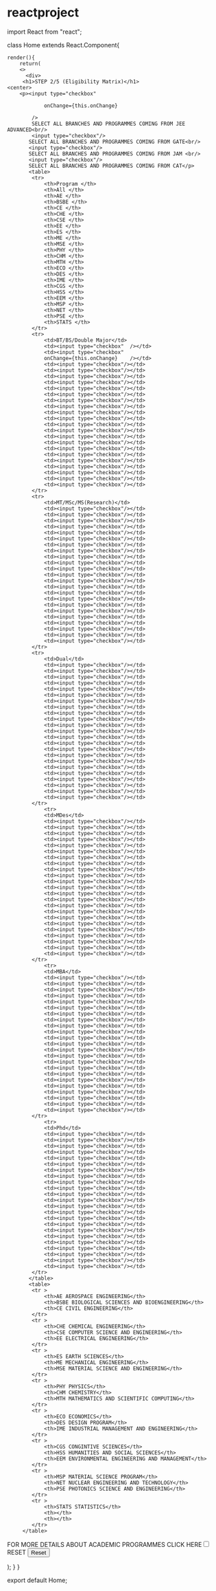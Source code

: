 # reactproject
import React from "react";

class Home extends React.Component{

    render(){
        return(
        <>
          <div>
         <h1>STEP 2/5 (Eligibility Matrix)</h1>
	<center>
		<p><input type="checkbox" 
	
				onChange={this.onChange}
		    
			/>
			SELECT ALL BRANCHES AND PROGRAMMES COMING FROM JEE ADVANCED<br/>
			<input type="checkbox"/>
		   SELECT ALL BRANCHES AND PROGRAMMES COMING FROM GATE<br/>
		   <input type="checkbox"/>
		   SELECT ALL BRANCHES AND PROGRAMMES COMING FROM JAM <br/>
		   <input type="checkbox"/>
		   SELECT ALL BRANCHES AND PROGRAMMES COMING FROM CAT</p>
		   <table>
		   	<tr>
		   		<th>Program </th>
		   		<th>All </th>
		   		<th>AE </th>
		   		<th>BSBE </th>
		   		<th>CE </th>
		   		<th>CHE </th>
		   		<th>CSE </th>
		   		<th>EE </th>
		   		<th>ES </th>
		   		<th>ME </th>
		   		<th>MSE </th>
		   		<th>PHY </th>
		   		<th>CHM </th>
		   		<th>MTH </th>
		   		<th>ECO </th>
		   		<th>DES </th>
		   		<th>IME </th>
		   		<th>CGS </th>
		   		<th>HSS </th>
		   		<th>EEM </th>
		   		<th>MSP </th>
		   		<th>NET </th>
		   		<th>PSE </th>
		   		<th>STATS </th>
		   	</tr>
		   	<tr>
		   		<td>BT/BS/Double Major</td>
		   		<td><input type="checkbox"	/></td>
		   		<td><input type="checkbox"         
				onChange={this.onChange}	/></td>
		   		<td><input type="checkbox"/></td>
		   		<td><input type="checkbox"/></td>
		   		<td><input type="checkbox"/></td>
		   		<td><input type="checkbox"/></td>
		   		<td><input type="checkbox"/></td>
		   		<td><input type="checkbox"/></td>
		   		<td><input type="checkbox"/></td>
		   		<td><input type="checkbox"/></td>
		   		<td><input type="checkbox"/></td>
		   		<td><input type="checkbox"/></td>
		   		<td><input type="checkbox"/></td>
		   		<td><input type="checkbox"/></td>
		   		<td><input type="checkbox"/></td>
		   		<td><input type="checkbox"/></td>
		   		<td><input type="checkbox"/></td>
		   		<td><input type="checkbox"/></td>
		   		<td><input type="checkbox"/></td>
		   		<td><input type="checkbox"/></td>
		   		<td><input type="checkbox"/></td>
		   		<td><input type="checkbox"/></td>
		   		<td><input type="checkbox"/></td>
		   	</tr>
		   	<tr>
		   		<td>MT/MSc/MS(Research)</td>
		   		<td><input type="checkbox"/></td>
		   		<td><input type="checkbox"/></td>
		   		<td><input type="checkbox"/></td>
		   		<td><input type="checkbox"/></td>
		   		<td><input type="checkbox"/></td>
		   		<td><input type="checkbox"/></td>
		   		<td><input type="checkbox"/></td>
		   		<td><input type="checkbox"/></td>
		   		<td><input type="checkbox"/></td>
		   		<td><input type="checkbox"/></td>
		   		<td><input type="checkbox"/></td>
		   		<td><input type="checkbox"/></td>
		   		<td><input type="checkbox"/></td>
		   		<td><input type="checkbox"/></td>
		   		<td><input type="checkbox"/></td>
		   		<td><input type="checkbox"/></td>
		   		<td><input type="checkbox"/></td>
		   		<td><input type="checkbox"/></td>
		   		<td><input type="checkbox"/></td>
		   		<td><input type="checkbox"/></td>
		   		<td><input type="checkbox"/></td>
		   		<td><input type="checkbox"/></td>
		   		<td><input type="checkbox"/></td>
		   	</tr>
		   	<tr>
		   		<td>Dual</td>
		   		<td><input type="checkbox"/></td>
		   		<td><input type="checkbox"/></td>
		   		<td><input type="checkbox"/></td>
		   		<td><input type="checkbox"/></td>
		   		<td><input type="checkbox"/></td>
		   		<td><input type="checkbox"/></td>
		   		<td><input type="checkbox"/></td>
		   		<td><input type="checkbox"/></td>
		   		<td><input type="checkbox"/></td>
		   		<td><input type="checkbox"/></td>
		   		<td><input type="checkbox"/></td>
		   		<td><input type="checkbox"/></td>
		   		<td><input type="checkbox"/></td>
		   		<td><input type="checkbox"/></td>
		   		<td><input type="checkbox"/></td>
		   		<td><input type="checkbox"/></td>
		   		<td><input type="checkbox"/></td>
		   		<td><input type="checkbox"/></td>
		   		<td><input type="checkbox"/></td>
		   		<td><input type="checkbox"/></td>
		   		<td><input type="checkbox"/></td>
		   		<td><input type="checkbox"/></td>
		   		<td><input type="checkbox"/></td>
		   	</tr>
		   		<tr>
		   		<td>MDes</td>
		   		<td><input type="checkbox"/></td>
		   		<td><input type="checkbox"/></td>
		   		<td><input type="checkbox"/></td>
		   		<td><input type="checkbox"/></td>
		   		<td><input type="checkbox"/></td>
		   		<td><input type="checkbox"/></td>
		   		<td><input type="checkbox"/></td>
		   		<td><input type="checkbox"/></td>
		   		<td><input type="checkbox"/></td>
		   		<td><input type="checkbox"/></td>
		   		<td><input type="checkbox"/></td>
		   		<td><input type="checkbox"/></td>
		   		<td><input type="checkbox"/></td>
		   		<td><input type="checkbox"/></td>
		   		<td><input type="checkbox"/></td>
		   		<td><input type="checkbox"/></td>
		   		<td><input type="checkbox"/></td>
		   		<td><input type="checkbox"/></td>
		   		<td><input type="checkbox"/></td>
		   		<td><input type="checkbox"/></td>
		   		<td><input type="checkbox"/></td>
		   		<td><input type="checkbox"/></td>
		   		<td><input type="checkbox"/></td>
		   	</tr>
		   		<tr>
		   		<td>MBA</td>
		   		<td><input type="checkbox"/></td>
		   		<td><input type="checkbox"/></td>
		   		<td><input type="checkbox"/></td>
		   		<td><input type="checkbox"/></td>
		   		<td><input type="checkbox"/></td>
		   		<td><input type="checkbox"/></td>
		   		<td><input type="checkbox"/></td>
		   		<td><input type="checkbox"/></td>
		   		<td><input type="checkbox"/></td>
		   		<td><input type="checkbox"/></td>
		   		<td><input type="checkbox"/></td>
		   		<td><input type="checkbox"/></td>
		   		<td><input type="checkbox"/></td>
		   		<td><input type="checkbox"/></td>
		   		<td><input type="checkbox"/></td>
		   		<td><input type="checkbox"/></td>
		   		<td><input type="checkbox"/></td>
		   		<td><input type="checkbox"/></td>
		   		<td><input type="checkbox"/></td>
		   		<td><input type="checkbox"/></td>
		   		<td><input type="checkbox"/></td>
		   		<td><input type="checkbox"/></td>
		   		<td><input type="checkbox"/></td>
		   	</tr>
		   		<tr>
		   		<td>Phd</td>
		   		<td><input type="checkbox"/></td>
		   		<td><input type="checkbox"/></td>
		   		<td><input type="checkbox"/></td>
		   		<td><input type="checkbox"/></td>
		   		<td><input type="checkbox"/></td>
		   		<td><input type="checkbox"/></td>
		   		<td><input type="checkbox"/></td>
		   		<td><input type="checkbox"/></td>
		   		<td><input type="checkbox"/></td>
		   		<td><input type="checkbox"/></td>
		   		<td><input type="checkbox"/></td>
		   		<td><input type="checkbox"/></td>
		   		<td><input type="checkbox"/></td>
		   		<td><input type="checkbox"/></td>
		   		<td><input type="checkbox"/></td>
		   		<td><input type="checkbox"/></td>
		   		<td><input type="checkbox"/></td>
		   		<td><input type="checkbox"/></td>
		   		<td><input type="checkbox"/></td>
		   		<td><input type="checkbox"/></td>
		   		<td><input type="checkbox"/></td>
		   		<td><input type="checkbox"/></td>
		   		<td><input type="checkbox"/></td>
		   	</tr>
		   </table>
		   <table>
		   	<tr >
		   		<th>AE AEROSPACE ENGINEERING</th>
		   		<th>BSBE BIOLOGICAL SCIENCES AND BIOENGINEERING</th>
		   		<th>CE CIVIL ENGINEERING</th>
		   	</tr>
		   	<tr >
		   		<th>CHE CHEMICAL ENGINEERING</th>
		   		<th>CSE COMPUTER SCIENCE AND ENGINEERING</th>
		   		<th>EE ELECTRICAL ENGINEERING</th>
		   	</tr>
		   	<tr >
		   		<th>ES EARTH SCIENCES</th>
		   		<th>ME MECHANICAL ENGINEERING</th>
		   		<th>MSE MATERIAL SCIENCE AND ENGINEERING</th>
		   	</tr>
		   	<tr >
		   		<th>PHY PHYSICS</th>
		   		<th>CHM CHEMISTRY</th>
		   		<th>MTH MATHEMATICS AND SCIENTIFIC COMPUTING</th>
		   	</tr>
		   	<tr >
		   		<th>ECO ECONOMICS</th>
		   		<th>DES DESIGN PROGRAM</th>
		   		<th>IME INDUSTRIAL MANAGEMENT AND ENGINEERING</th>
		   	</tr>
		   	<tr >
		   		<th>CGS CONGINTIVE SCIENCES</th>
		   		<th>HSS HUMANITIES AND SOCIAL SCIENCES</th>
		   		<th>EEM ENVIRONMENTAL ENGINEERING AND MANAGEMENT</th>
		   	</tr>
		   	<tr >
		   		<th>MSP MATERIAL SCIENCE PROGRAM</th>
		   		<th>NET NUCLEAR ENGINEERING AND TECHNOLOGY</th>
		   		<th>PSE PHOTONICS SCIENCE AND ENGINEERING</th>
		   	</tr>
		   	<tr >
		   		<th>STATS STATISTICS</th>
		   		<th></th>
		   		<th></th>
		   	</tr>
         </table>
         
  </center>
<p>FOR MORE DETAILS ABOUT ACADEMIC PROGRAMMES CLICK HERE<input type="checkbox"/><br/>
    RESET 
    <button type="reset" value="Reset">Reset</button></p>
        </div>
        </>
        );
    }
}

export default Home;
